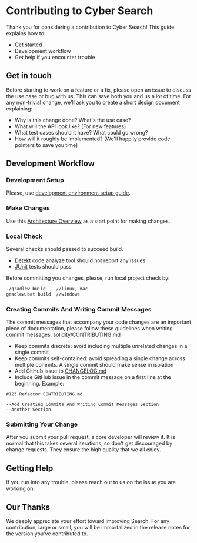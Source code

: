 # Contributing to Cyber Search 
Thank you for considering a contribution to Cyber Search! This guide explains how to:
* Get started
* Development workflow
* Get help if you encounter trouble


## Get in touch
Before starting to work on a feature or a fix, please open an issue to discuss the use case or bug with us. This can 
save both you and us a lot of time. For any non-trivial change, we'll ask you to create a short design document explaining:

* Why is this change done? What's the use case?
* What will the API look like? (For new features)
* What test cases should it have? What could go wrong?
* How will it roughly be implemented? (We'll happily provide code pointers to save you time)


## Development Workflow

### Development Setup
Please, use [development environment setup guide](./dev-environment.md).

### Make Changes
Use this [Architecture Overview](http://docs.cybernode.io/cybernode/components/search/) as a start point for making changes.

### Local Check

Several checks should passed to succeed build.
* [Detekt](https://github.com/arturbosch/detekt) code analyze tool should not report any issues
* [JUnit](https://junit.org/junit5/) tests should pass

Before committing you changes, please, run local project check by:
```bash
./gradlew build    //linux, mac
gradlew.bat build  //windows
``` 

### Creating Commits And Writing Commit Messages
The commit messages that accompany your code changes are an important piece of documentation, please follow these guidelines when writing commit messages:
 solidity/CONTRIBUTING.md

* Keep commits discrete: avoid including multiple unrelated changes in a single commit
* Keep commits self-contained: avoid spreading a single change across multiple commits. A single commit should make sense in isolation
* Add GitHub issue to [CHANGELOG.md](/CHANGELOG.md)
* Include GitHub issue in the commit message on a first line at the beginning. Example:
```
#123 Refactor CONTRIBUTING.md

--Add Creating Commits And Writing Commit Messages Section
--Another Section
```

### Submitting Your Change
After you submit your pull request, a core developer will review it. It is normal that this takes several 
iterations, so don't get discouraged by change requests. They ensure the high quality that we all enjoy.


## Getting Help
If you run into any trouble, please reach out to us on the issue you are working on.


## Our Thanks
We deeply appreciate your effort toward improving Search. For any contribution, large or small, you will be immortalized
 in the release notes for the version you've contributed to.
